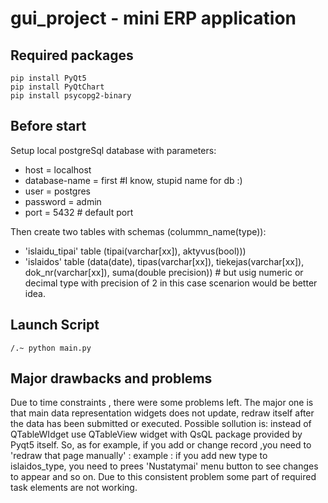 # gui_project - mini ERP application

## Required packages

```
pip install PyQt5
pip install PyQtChart
pip install psycopg2-binary
```

## Before start

Setup local postgreSql database with parameters: 
 - host = localhost
 - database-name = first  #I know, stupid name for db :)
 - user = postgres
 - password = admin
 - port = 5432  # default port

 Then create two tables with schemas (colummn_name(type)):
 - 'islaidu_tipai'  table (tipai(varchar[xx]), aktyvus(bool)))
 - 'islaidos'  table (data(date), tipas(varchar[xx]), tiekejas(varchar[xx]), dok_nr(varchar[xx]), suma(double precision))   # but usig numeric or decimal type with precision of 2 in this case scenarion would be better idea.

 ## Launch Script

```
/.~ python main.py
```

## Major drawbacks and problems
Due to time constraints , there were some problems left. The major one is that main data representation widgets does not update, redraw itself after the data has been submitted or executed. Possible sollution is: instead of QTableWIdget use QTableView widget with QsQL package provided by Pyqt5 itself.
So, as for example, if you add or change record ,you need to 'redraw that page manually' : example : if you add new type to islaidos_type, you need to prees 'Nustatymai' menu button to see changes to appear and so on. Due to this consistent problem some part of required task elements are not working. 